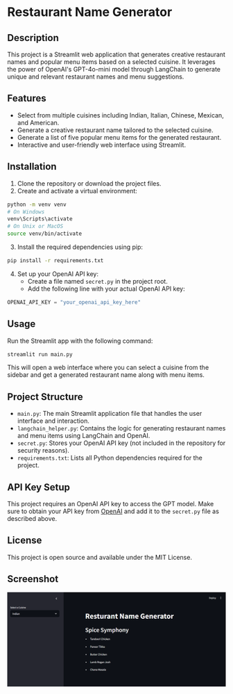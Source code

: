 # Restaurant Name Generator

## Description
This project is a Streamlit web application that generates creative restaurant names and popular menu items based on a selected cuisine. It leverages the power of OpenAI's GPT-4o-mini model through LangChain to generate unique and relevant restaurant names and menu suggestions.

## Features
- Select from multiple cuisines including Indian, Italian, Chinese, Mexican, and American.
- Generate a creative restaurant name tailored to the selected cuisine.
- Generate a list of five popular menu items for the generated restaurant.
- Interactive and user-friendly web interface using Streamlit.

## Installation

1. Clone the repository or download the project files.
2. Create and activate a virtual environment:

```bash
python -m venv venv
# On Windows
venv\Scripts\activate
# On Unix or MacOS
source venv/bin/activate
```

3. Install the required dependencies using pip:

```bash
pip install -r requirements.txt
```

4. Set up your OpenAI API key:
   - Create a file named `secret.py` in the project root.
   - Add the following line with your actual OpenAI API key:

```python
OPENAI_API_KEY = "your_openai_api_key_here"
```

## Usage

Run the Streamlit app with the following command:

```bash
streamlit run main.py
```

This will open a web interface where you can select a cuisine from the sidebar and get a generated restaurant name along with menu items.

## Project Structure

- `main.py`: The main Streamlit application file that handles the user interface and interaction.
- `langchain_helper.py`: Contains the logic for generating restaurant names and menu items using LangChain and OpenAI.
- `secret.py`: Stores your OpenAI API key (not included in the repository for security reasons).
- `requirements.txt`: Lists all Python dependencies required for the project.

## API Key Setup

This project requires an OpenAI API key to access the GPT model. Make sure to obtain your API key from [OpenAI](https://platform.openai.com/account/api-keys) and add it to the `secret.py` file as described above.

## License

This project is open source and available under the MIT License.

## Screenshot

![Screenshot](screenshot.png)

